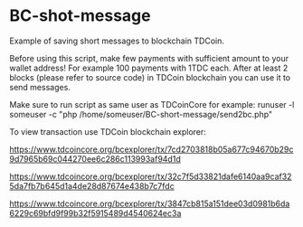 # BC-shot-message
Example of saving short messages to blockchain TDCoin.

Before using this script, make few payments with sufficient amount to your wallet address!
For example 100 payments with 1TDC each. After at least 2 blocks (please refer to source code) in
TDCoin blockchain you can use it to send messages.

Make sure to run script as same user as TDCoinCore for example:
  runuser -l someuser -c "php /home/someuser/BC-short-message/send2bc.php"

To view transaction use TDCoin blockchain explorer:

https://www.tdcoincore.org/bcexplorer/tx/7cd2703818b05a677c94670b29c9d7965b69c044270ee6c286c113993af94d1d

https://www.tdcoincore.org/bcexplorer/tx/32c7f5d33821dafe6140aa9caf325da7fb7b645d1a4de28d87674e438b7c7fdc

https://www.tdcoincore.org/bcexplorer/tx/3847cb815a151dee03d0981b6da6229c69bfd9f99b32f5915489d4540624ec3a
